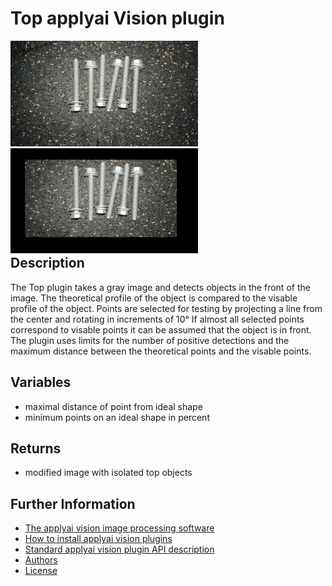 # Top applyai Vision plugin

<div style="float:left;">
<img src="./example_in.jpg" width="300" alt="Input image">
<img src="./example_out.jpg" width="300" alt="output image" >
</div>

## Description
The Top plugin takes a gray image and detects objects in the front of the image. The theoretical profile of the object is compared to the visable profile of the object. Points are selected for testing by projecting a line from the center and rotating in increments of 10° If almost all selected points correspond to visable points it can be assumed that the object is in front. The plugin uses limits for the number of positive detections and the maximum distance between the theoretical points and the visable points.

## Variables
- maximal distance of point from ideal shape
- minimum points on an ideal shape in percent

## Returns
- modified image with isolated top objects

## Further Information
- [The applyai vision image processing software](../README.md)
- [How to install applyai vision plugins](../plugin-installation.md)
- [Standard applyai vision plugin API description](../plugin-standard-api.md)
- [Authors](../Authors.md)
- [License](../License.md)

